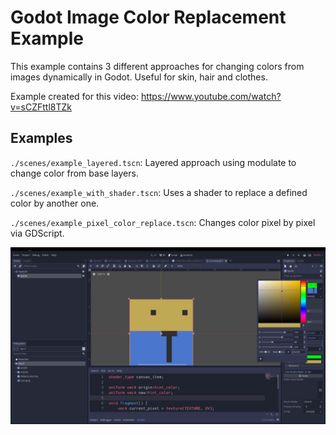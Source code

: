 # Godot Image Color Replacement Example

This example contains 3 different approaches for changing colors from images dynamically in Godot. Useful for skin, hair and clothes.

Example created for this video: https://www.youtube.com/watch?v=sCZFttl8TZk


## Examples

`./scenes/example_layered.tscn`: Layered approach using modulate to change color from base layers.

`./scenes/example_with_shader.tscn`: Uses a shader to replace a defined color by another one.

`./scenes/example_pixel_color_replace.tscn`: Changes color pixel by pixel via GDScript.


<img align="center" src="./assets/screenshots/screenshot.png" />
